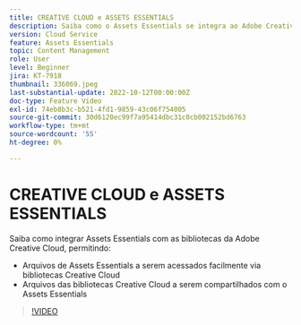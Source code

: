 ```yaml
---
title: CREATIVE CLOUD e ASSETS ESSENTIALS
description: Saiba como o Assets Essentials se integra ao Adobe Creative Cloud.
version: Cloud Service
feature: Assets Essentials
topic: Content Management
role: User
level: Beginner
jira: KT-7918
thumbnail: 336069.jpeg
last-substantial-update: 2022-10-12T00:00:00Z
doc-type: Feature Video
exl-id: 74eb8b3c-b521-4fd1-9859-43c06f754005
source-git-commit: 30d6120ec99f7a95414dbc31c0cb002152bd6763
workflow-type: tm+mt
source-wordcount: '55'
ht-degree: 0%

---
```


# CREATIVE CLOUD e ASSETS ESSENTIALS

Saiba como integrar Assets Essentials com as bibliotecas da Adobe Creative Cloud, permitindo:

+ Arquivos de Assets Essentials a serem acessados facilmente via bibliotecas Creative Cloud
+ Arquivos das bibliotecas Creative Cloud a serem compartilhados com o Assets Essentials

>[!VIDEO](https://video.tv.adobe.com/v/336069?quality=12&learn=on)

